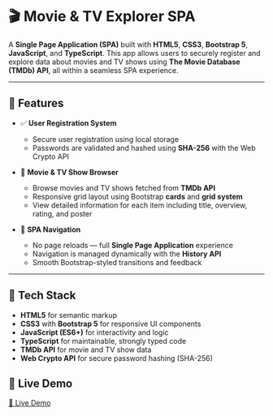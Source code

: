 # 🎬 Movie & TV Explorer SPA

A **Single Page Application (SPA)** built with **HTML5**, **CSS3**, **Bootstrap 5**, **JavaScript**, and **TypeScript**. This app allows users to securely register and explore data about movies and TV shows using **The Movie Database (TMDb) API**, all within a seamless SPA experience.

---

## 🚀 Features

- ✅ **User Registration System**

  - Secure user registration using local storage
  - Passwords are validated and hashed using **SHA-256** with the Web Crypto API

- 🎥 **Movie & TV Show Browser**

  - Browse movies and TV shows fetched from **TMDb API**
  - Responsive grid layout using Bootstrap **cards** and **grid system**
  - View detailed information for each item including title, overview, rating, and poster

- 🔄 **SPA Navigation**
  - No page reloads — full **Single Page Application** experience
  - Navigation is managed dynamically with the **History API**
  - Smooth Bootstrap-styled transitions and feedback

---

## 🧰 Tech Stack

- **HTML5** for semantic markup
- **CSS3** with **Bootstrap 5** for responsive UI components
- **JavaScript (ES6+)** for interactivity and logic
- **TypeScript** for maintainable, strongly typed code
- **TMDb API** for movie and TV show data
- **Web Crypto API** for secure password hashing (SHA-256)

## 🚀 Live Demo

[🔗 Live Demo](https://cheery-lollipop-d18a0c.netlify.app/)

